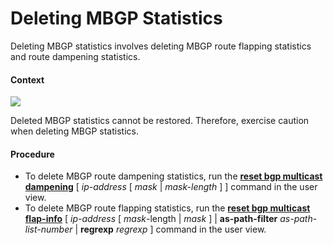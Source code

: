 Deleting MBGP Statistics
========================

Deleting MBGP statistics involves deleting MBGP route flapping statistics and route dampening statistics.

#### Context

![](../../../../public_sys-resources/notice_3.0-en-us.png) 

Deleted MBGP statistics cannot be restored. Therefore, exercise caution when deleting MBGP statistics.



#### Procedure

* To delete MBGP route dampening statistics, run the [**reset bgp multicast dampening**](cmdqueryname=reset+bgp+multicast+dampening) [ *ip-address* [ *mask* | *mask-length* ] ] command in the user view.
* To delete MBGP route flapping statistics, run the [**reset bgp multicast flap-info**](cmdqueryname=reset+bgp+multicast+flap-info) [ *ip-address* [ *mask*-length | *mask* ] | **as-path-filter** *as-path-list-number* | **regrexp** *regrexp* ] command in the user view.